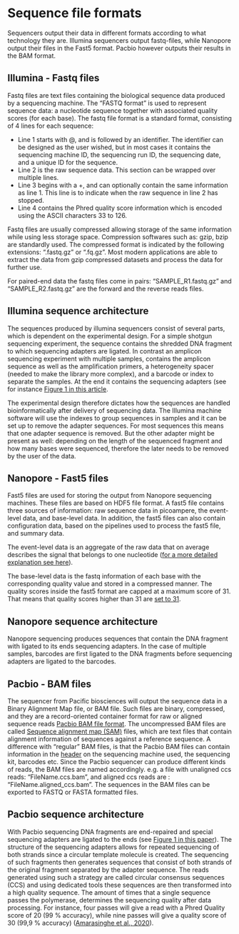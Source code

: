 # Sequence file formats

Sequencers output their data in different formats according to what technology they are. Illumina sequencers output fastq-files, while Nanopore output their files in the Fast5 format. Pacbio however outputs their results in the BAM format.

## Illumina - Fastq files
Fastq files are text files containing the biological sequence data produced by a sequencing machine. The “FASTQ format” is used to represent sequence data: a nucleotide sequence together with associated quality scores (for each base). The fastq file format is a standard format, consisting of 4 lines for each sequence:

- Line 1 starts with @, and is followed by an identifier. The identifier can be designed as the user wished, but in most cases it contains the sequencing machine ID, the sequencing run ID, the sequencing date, and a unique ID for the sequence.
- Line 2 is the raw sequence data. This section can be wrapped over multiple lines.
- Line 3 begins with a +, and can optionally contain the same information as line 1. This line is to indicate when the raw sequence in line 2 has stopped.
- Line 4 contains the Phred quality score information which is encoded using the ASCII characters 33 to 126.

Fastq files are usually compressed allowing storage of the same information while using less storage space. Compression softwares such as: gzip, bzip are standardly used. The compressed format is indicated by the following extensions: “.fastq.gz” or “.fq.gz”. Most modern applications are able to extract the data from gzip compressed datasets and process the data for further use.

For paired-end data the fastq files come in pairs: “SAMPLE_R1.fastq.gz” and “SAMPLE_R2.fastq.gz” are the forward and the reverse reads files.

## Illumina sequence architecture
The sequences produced by illumina sequencers consist of several parts, which is dependent on the experimental design. For a simple shotgun sequencing experiment, the sequence contains the shredded DNA fragment to which sequencing adapters are ligated. In contrast an amplicon sequencing experiment with multiple samples, contains the amplicon sequence as well as the amplification primers, a heterogeneity spacer (needed to make the library more complex), and a barcode or index to separate the samples. At the end it contains the sequencing adapters (see for instance [Figure 1 in this article](https://microbiomejournal.biomedcentral.com/articles/10.1186/2049-2618-2-6 ).

The experimental design therefore dictates how the sequences are handled bioinformatically after delivery of sequencing data. The Illumina machine software will use the indexes to group sequences in samples and it can be set up to remove the adapter sequences. For most sequences this means that one adapter sequence is removed. But the other adapter might be present as well:  depending on the length of the sequenced fragment and how many bases were sequenced, therefore the later needs to be removed by the user of the data.

## Nanopore - Fast5 files
Fast5 files are used for storing the output from Nanopore sequencing machines. These files are based on HDF5 file format. A fast5 file contains three sources of information: raw sequence data in picoampere, the event-level data, and base-level data. In addition, the fast5 files can also contain configuration data, based on the pipelines used to process the fast5 file, and summary data.

The event-level data is an aggregate of the raw data that on average describes the signal that belongs to one nucleotide ([for a more detailed explanation see here](http://simpsonlab.github.io/2017/02/27/packing_fast5/)).

The base-level data is the fastq information of each base with the corresponding quality value and stored in a compressed manner. The quality scores inside the fast5 format are capped at a maximum score of 31. That means that quality scores higher than 31 are [set to 31](http://simpsonlab.github.io/2017/02/27/packing_fast5/).

## Nanopore sequence architecture
Nanopore sequencing produces sequences that contain the DNA fragment with ligated to its ends sequencing adapters. In the case of multiple samples, barcodes are first ligated to the DNA fragments before sequencing adapters are ligated to the barcodes.

## Pacbio - BAM files
The sequencer from Pacific biosciences will output the sequence data in a Binary Alignment Map file, or BAM file. Such files are binary, compressed, and they are a record-oriented container format for raw or aligned sequence reads [Pacbio BAM file format](https://pacbiofileformats.readthedocs.io/en/10.0/BAM.html). The uncompressed BAM files are called [Sequence alignment map (SAM)](https://en.wikipedia.org/wiki/SAM_(file_format)) files, which are text files that contain alignment information of sequences against a reference sequence. A difference with “regular” BAM files, is that the Pacbio BAM files can contain information in the [header](https://pacbiofileformats.readthedocs.io/en/10.0/BAM.html) on the sequencing machine used, the sequencing kit, barcodes etc.
Since the Pacbio sequencer can produce different kinds of reads, the BAM files are named accordingly. e.g. a file with unaligned ccs reads: “FileName.ccs.bam”, and aligned ccs reads are : “FileName.aligned_ccs.bam”.  The sequences in the BAM files can be exported to FASTQ or FASTA formatted files.


## Pacbio sequence architecture
With Pacbio sequencing DNA fragments are end-repaired and special sequencing adapters are ligated to the ends (see [Figure 1 in this paper](https://www.nature.com/articles/s41587-019-0217-9)). The structure of the sequencing adapters allows for repeated sequencing of both strands since a circular template molecule is created. The sequencing of such fragments then generates sequences that consist of both strands of the original fragment separated by the adapter sequence. The reads generated using such a strategy are called circular consensus sequences (CCS) and using dedicated tools these sequences are then transformed into a high quality sequence. The amount of times that a single sequence passes the polymerase, determines the sequencing quality after data processing. For instance, four passes will give a read with a Phred Quality score of 20 (99 % accuracy), while nine passes will give a quality score of 30 (99,9 % accuracy) ([Amarasinghe et al., 2020](https://genomebiology.biomedcentral.com/articles/10.1186/s13059-020-1935-5)).
